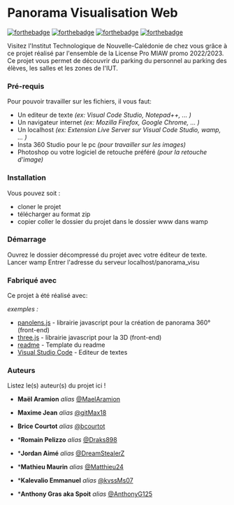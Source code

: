# Panorama Visualisation Web
<!-- _(juste en dessous des badges sympatiques à placer)_ -->

[![forthebadge](http://forthebadge.com/images/badges/built-with-love.svg)](http://forthebadge.com)  [![forthebadge](https://forthebadge.com/images/badges/made-with-javascript.svg)](http://forthebadge.com)    [![forthebadge](https://forthebadge.com/images/badges/uses-html.svg)](http://forthebadge.com)   [![forthebadge](https://forthebadge.com/images/badges/uses-css.svg)](http://forthebadge.com)

Visitez l'Institut Technologique de Nouvelle-Calédonie de chez vous grâce à ce projet réalisé par l'ensemble de la License Pro MIAW promo 2022/2023.
Ce projet vous permet de découvrir du parking du personnel au parking des élèves, les salles et les zones de l'IUT.


### Pré-requis

Pour pouvoir travailler sur les fichiers, il vous faut:

- Un editeur de texte _(ex: Visual Code Studio, Notepad++, ... )_
- Un navigateur internet _(ex: Mozilla Firefox, Google Chrome, ... )_
- Un localhost _(ex: Extension Live Server sur Visual Code Studio, wamp, ... )_
- Insta 360 Studio pour le pc _(pour travailler sur les images)_
- Photoshop ou votre logiciel de retouche préféré _(pour la retouche d'image)_

### Installation

Vous pouvez soit :

* cloner le projet
* télécharger au format zip
* copier coller le dossier du projet dans le dossier www dans wamp


### Démarrage

Ouvrez le dossier décompressé du projet avec votre éditeur de texte.
Lancer wamp
Entrer l'adresse du serveur localhost/panorama_visu

### Fabriqué avec

Ce projet à été réalisé avec:

_exemples :_
* [panolens.js](https://pchen66.github.io/Panolens) - librairie javascript pour la création de panorama 360° (front-end)
* [three.js](http://https://threejs.org) - librairie javascript pour la 3D (front-end)
* [readme](https://gist.github.com/JulienRAVIA/1cc6589cbf880d380a5bb574baa38811#file-readme-template-md) - Template du readme 
* [Visual Studio Code](https://code.visualstudio.com/) - Editeur de textes 

<!-- ## Contributing

Si vous souhaitez contribuer, lisez le fichier [CONTRIBUTING.md](https://example.org) pour savoir comment le faire. -->

<!-- ## Versions
Listez les versions ici 
_exemple :_
**Dernière version stable :** 5.0
**Dernière version :** 5.1
Liste des versions : [Cliquer pour afficher](https://github.com/your/project-name/tags)
_(pour le lien mettez simplement l'URL de votre projets suivi de ``/tags``)_ -->

### Auteurs
Listez le(s) auteur(s) du projet ici !
* **Maël Aramion** _alias_ [@MaelAramion](https://github.com/MaelAramion)
* **Maxime Jean** _alias_ [@gitMax18](https://github.com/gitMax18)
* **Brice Courtot** _alias_ [@bcourtot](https://github.com/bcourtot)

* ***Romain Pelizzo** _alias_ [@Draks898](https://github.com/Draks898)
* ***Jordan Aimé** _alias_ [@DreamStealerZ](https://github.com/DreamStealerZ)
* ***Mathieu Maurin** _alias_ [@Matthieu24](https://github.com/Matthieu24)

* ***Kalevalio Emmanuel** _alias_ [@kvssMs07](https://github.com/kvssMs07)
* ***Anthony Gras aka Spoit** _alias_ [@AnthonyG125](https://github.com/AnthonyG125)


<!-- Lisez la liste des [contributeurs](https://github.com/your/project/contributors) pour voir qui à aidé au projet !

_(pour le lien mettez simplement l'URL de votre projet suivi de ``/contirubors``)_ -->

<!-- ## License

Ce projet est sous licence ``exemple: WTFTPL`` - voir le fichier [LICENSE.md](LICENSE.md) pour plus d'informations

# panorama_visu -->
